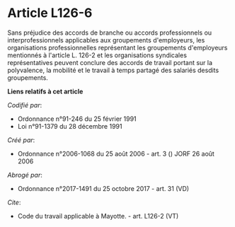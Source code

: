 # Article L126-6

Sans préjudice des accords de branche ou accords professionnels ou interprofessionnels applicables aux groupements
d'employeurs, les organisations professionnelles représentant les groupements d'employeurs mentionnés à l'article L. 126-2 et
les organisations syndicales représentatives peuvent conclure des accords de travail portant sur la polyvalence, la mobilité
et le travail à temps partagé des salariés desdits groupements.

**Liens relatifs à cet article**

_Codifié par_:

  - Ordonnance n°91-246 du 25 février 1991
  - Loi n°91-1379 du 28 décembre 1991

_Créé par_:

  - Ordonnance n°2006-1068 du 25 août 2006 - art. 3 () JORF 26 août 2006

_Abrogé par_:

  - Ordonnance n°2017-1491 du 25 octobre 2017 - art. 31 (VD)

_Cite_:

  - Code du travail applicable à Mayotte. - art. L126-2 (VT)
